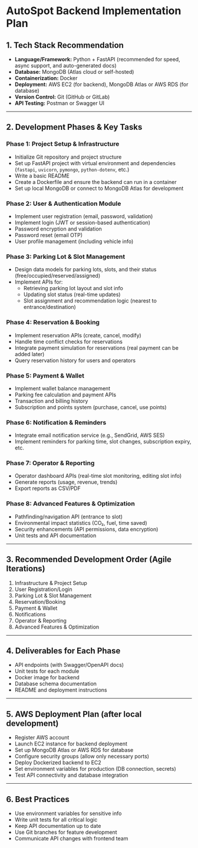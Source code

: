 # AutoSpot Backend Implementation Plan

## 1. Tech Stack Recommendation
- **Language/Framework:** Python + FastAPI (recommended for speed, async support, and auto-generated docs)
- **Database:** MongoDB (Atlas cloud or self-hosted)
- **Containerization:** Docker
- **Deployment:** AWS EC2 (for backend), MongoDB Atlas or AWS RDS (for database)
- **Version Control:** Git (GitHub or GitLab)
- **API Testing:** Postman or Swagger UI

---

## 2. Development Phases & Key Tasks

### Phase 1: Project Setup & Infrastructure
- Initialize Git repository and project structure
- Set up FastAPI project with virtual environment and dependencies (`fastapi`, `uvicorn`, `pymongo`, `python-dotenv`, etc.)
- Write a basic README
- Create a Dockerfile and ensure the backend can run in a container
- Set up local MongoDB or connect to MongoDB Atlas for development

### Phase 2: User & Authentication Module
- Implement user registration (email, password, validation)
- Implement login (JWT or session-based authentication)
- Password encryption and validation
- Password reset (email OTP)
- User profile management (including vehicle info)

### Phase 3: Parking Lot & Slot Management
- Design data models for parking lots, slots, and their status (free/occupied/reserved/assigned)
- Implement APIs for:
  - Retrieving parking lot layout and slot info
  - Updating slot status (real-time updates)
  - Slot assignment and recommendation logic (nearest to entrance/destination)

### Phase 4: Reservation & Booking
- Implement reservation APIs (create, cancel, modify)
- Handle time conflict checks for reservations
- Integrate payment simulation for reservations (real payment can be added later)
- Query reservation history for users and operators

### Phase 5: Payment & Wallet
- Implement wallet balance management
- Parking fee calculation and payment APIs
- Transaction and billing history
- Subscription and points system (purchase, cancel, use points)

### Phase 6: Notification & Reminders
- Integrate email notification service (e.g., SendGrid, AWS SES)
- Implement reminders for parking time, slot changes, subscription expiry, etc.

### Phase 7: Operator & Reporting
- Operator dashboard APIs (real-time slot monitoring, editing slot info)
- Generate reports (usage, revenue, trends)
- Export reports as CSV/PDF

### Phase 8: Advanced Features & Optimization
- Pathfinding/navigation API (entrance to slot)
- Environmental impact statistics (CO₂, fuel, time saved)
- Security enhancements (API permissions, data encryption)
- Unit tests and API documentation

---

## 3. Recommended Development Order (Agile Iterations)
1. Infrastructure & Project Setup
2. User Registration/Login
3. Parking Lot & Slot Management
4. Reservation/Booking
5. Payment & Wallet
6. Notifications
7. Operator & Reporting
8. Advanced Features & Optimization

---

## 4. Deliverables for Each Phase
- API endpoints (with Swagger/OpenAPI docs)
- Unit tests for each module
- Docker image for backend
- Database schema documentation
- README and deployment instructions

---

## 5. AWS Deployment Plan (after local development)
- Register AWS account
- Launch EC2 instance for backend deployment
- Set up MongoDB Atlas or AWS RDS for database
- Configure security groups (allow only necessary ports)
- Deploy Dockerized backend to EC2
- Set environment variables for production (DB connection, secrets)
- Test API connectivity and database integration

---

## 6. Best Practices
- Use environment variables for sensitive info
- Write unit tests for all critical logic
- Keep API documentation up to date
- Use Git branches for feature development
- Communicate API changes with frontend team
